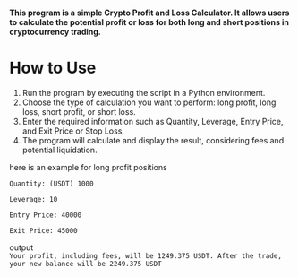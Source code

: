 #### This program is a simple Crypto Profit and Loss Calculator. It allows users to calculate the potential profit or loss for both long and short positions in cryptocurrency trading.

# How to Use

1. Run the program by executing the script in a Python environment.
2. Choose the type of calculation you want to perform: long profit, long loss, short profit, or short loss.
3. Enter the required information such as Quantity, Leverage, Entry Price, and Exit Price or Stop Loss.
4. The program will calculate and display the result, considering fees and potential liquidation.

here is an example for long profit positions

`Quantity: (USDT) 1000`

`Leverage: 10`

`Entry Price: 40000`

`Exit Price: 45000`

output<br>`Your profit, including fees, will be 1249.375 USDT. After the trade, your new balance will be 2249.375 USDT`
